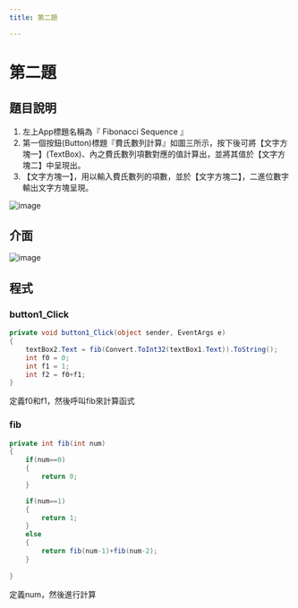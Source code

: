 ```yaml
---
title: 第二題

---
```


# 第二題
## 題目說明
1. 左上App標題名稱為『 Fibonacci Sequence 』
2. 第一個按鈕(Button)標題『費氏數列計算』如圖三所示，按下後可將【文字方塊一】(TextBox)、內之費氏數列項數對應的值計算出，並將其值於【文字方塊二】中呈現出。
3. 【文字方塊一】，用以輸入費氏數列的項數，並於【文字方塊二】，二進位數字輸出文字方塊呈現。

![image](https://hackmd.io/_uploads/HJHX6M-TJx.png)
## 介面
![image](https://hackmd.io/_uploads/Hyb5JQbpke.png)
## 程式
### button1_Click
```csharp
private void button1_Click(object sender, EventArgs e)
{
    textBox2.Text = fib(Convert.ToInt32(textBox1.Text)).ToString();
    int f0 = 0;
    int f1 = 1;
    int f2 = f0+f1;
}
```
定義f0和f1，然後呼叫fib來計算函式
### fib
```csharp
private int fib(int num)
{
    if(num==0)
    {
        return 0;
    }    

    if(num==1) 
    {
        return 1;
    }
    else
    {
        return fib(num-1)+fib(num-2);
    }
    
}
```
定義num，然後進行計算